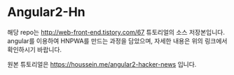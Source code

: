 # Angular2-Hn

해당 repo는 http://web-front-end.tistory.com/67 튜토리얼의 소스 저장본입니다.
angular를 이용하여 HNPWA를 만드는 과정을 담았으며, 자세한 내용은 위의 링크에서 확인하시기 바랍니다.

원본 튜토리얼은 https://houssein.me/angular2-hacker-news 입니다.